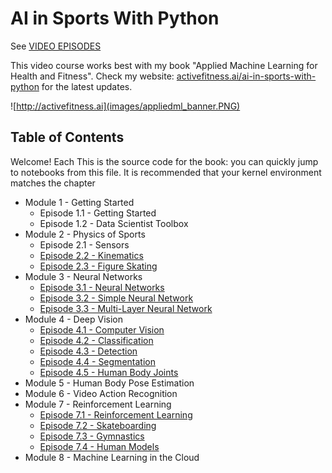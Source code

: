 # AI in Sports With Python

See [VIDEO EPISODES](http://ai-learning.vhx.tv)

This video course works best with my book "Applied Machine Learning for Health and Fitness". Check my website: [activefitness.ai/ai-in-sports-with-python](http://activefitness.ai/ai-in-sports-with-python) for the latest updates.

![http://activefitness.ai](images/appliedml_banner.PNG)

## Table of Contents

Welcome! Each This is the source code for the book: you can quickly jump to notebooks from this file. It is recommended that your kernel environment matches the chapter

- Module 1 - Getting Started
    - Episode 1.1 - Getting Started
    - Episode 1.2 - Data Scientist Toolbox
- Module 2 - Physics of Sports
    - Episode 2.1 - Sensors
    - [Episode 2.2 - Kinematics](4_Kinematics.ipynb)
    - [Episode 2.3 - Figure Skating](5_FigureSkating.ipynb)
- Module 3 - Neural Networks
    - [Episode 3.1 - Neural Networks](3.1_NeuralNetworks.ipynb)
    - [Episode 3.2 - Simple Neural Network](3.2_SimpleNeuralNetwork.ipynb)
    - [Episode 3.3 - Multi-Layer Neural Network](3.3_Multi-LayerNetworks.ipynb)
- Module 4 - Deep Vision
    - [Episode 4.1 - Computer Vision](4.1_ComputerVision.ipynb)
    - [Episode 4.2 - Classification](4.2_Classification.ipynb)
    - [Episode 4.3 - Detection](4.3_Detection.ipynb)
    - [Episode 4.4 - Segmentation](4.4_Segmentation.ipynb)
    - [Episode 4.5 - Human Body Joints](4.5_HumanBodyJoints.ipynb)
- Module 5 - Human Body Pose Estimation
- Module 6 - Video Action Recognition 
- Module 7  - Reinforcement Learning
    - [Episode 7.1 - Reinforcement Learning](7.1_ReinforcementLearning.ipynb)
    - [Episode 7.2 - Skateboarding](7.2_Skateboarding.ipynb)
    - [Episode 7.3 - Gymnastics](7.3_Gymnastics.ipynb)
    - [Episode 7.4 - Human Models](7.4_HumanModels.ipynb)
- Module 8 - Machine Learning in the Cloud
